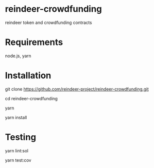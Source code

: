 # reindeer-crowdfunding
reindeer token and crowdfunding contracts

# Requirements
node.js, yarn

# Installation
git clone https://github.com/reindeer-project/reindeer-crowdfunding.git

cd reindeer-crowdfunding

yarn

yarn install

# Testing
yarn lint:sol

yarn test:cov
